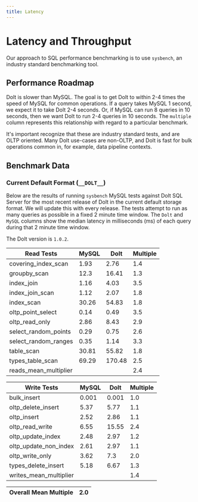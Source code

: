 ```yaml
---
title: Latency
---
```


# Latency and Throughput

Our approach to SQL performance benchmarking is to use `sysbench`, an
industry standard benchmarking tool.

## Performance Roadmap

Dolt is slower than MySQL. The goal is to get Dolt to within 2-4 times
the speed of MySQL for common operations. If a query takes MySQL 1
second, we expect it to take Dolt 2-4 seconds. Or, if MySQL can run 8
queries in 10 seconds, then we want Dolt to run 2-4 queries in 10
seconds. The `multiple` column represents this relationship with
regard to a particular benchmark.

It's important recognize that these are industry standard tests, and
are OLTP oriented. Many Dolt use-cases are non-OLTP, and Dolt is fast
for bulk operations common in, for example, data pipeline contexts.

## Benchmark Data

### Current Default Format (`__DOLT__`)

Below are the results of running `sysbench` MySQL tests against Dolt
SQL Server for the most recent release of Dolt in the current default 
storage format. We will update this with every release. The tests 
attempt to run as many queries as possible in a fixed 2 minute time 
window. The `Dolt` and `MySQL` columns show the median latency in 
milliseconds (ms) of each query during that 2 minute time window.

The Dolt version is `1.0.2`.

<!-- START___DOLT___LATENCY_RESULTS_TABLE -->
|       Read Tests        | MySQL |  Dolt  | Multiple |
|-------------------------|-------|--------|----------|
| covering\_index\_scan   |  1.93 |   2.76 |      1.4 |
| groupby\_scan           |  12.3 |  16.41 |      1.3 |
| index\_join             |  1.16 |   4.03 |      3.5 |
| index\_join\_scan       |  1.12 |   2.07 |      1.8 |
| index\_scan             | 30.26 |  54.83 |      1.8 |
| oltp\_point\_select     |  0.14 |   0.49 |      3.5 |
| oltp\_read\_only        |  2.86 |   8.43 |      2.9 |
| select\_random\_points  |  0.29 |   0.75 |      2.6 |
| select\_random\_ranges  |  0.35 |   1.14 |      3.3 |
| table\_scan             | 30.81 |  55.82 |      1.8 |
| types\_table\_scan      | 69.29 | 170.48 |      2.5 |
| reads\_mean\_multiplier |       |        |      2.4 |

|       Write Tests        | MySQL | Dolt  | Multiple |
|--------------------------|-------|-------|----------|
| bulk\_insert             | 0.001 | 0.001 |      1.0 |
| oltp\_delete\_insert     |  5.37 |  5.77 |      1.1 |
| oltp\_insert             |  2.52 |  2.86 |      1.1 |
| oltp\_read\_write        |  6.55 | 15.55 |      2.4 |
| oltp\_update\_index      |  2.48 |  2.97 |      1.2 |
| oltp\_update\_non\_index |  2.61 |  2.97 |      1.1 |
| oltp\_write\_only        |  3.62 |   7.3 |      2.0 |
| types\_delete\_insert    |  5.18 |  6.67 |      1.3 |
| writes\_mean\_multiplier |       |       |      1.4 |

| Overall Mean Multiple | 2.0 |
|-----------------------|-----|
<!-- END___DOLT___LATENCY_RESULTS_TABLE -->
<br/>
